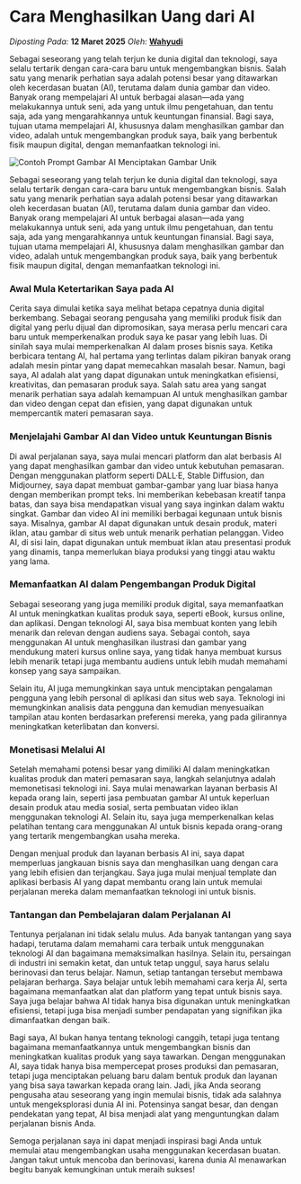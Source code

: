 # Cara Menghasilkan Uang dari AI

_Diposting Pada:_ **12 Maret 2025**
_Oleh:_  [**Wahyudi**](../author/wahyudi.html)

Sebagai seseorang yang telah terjun ke dunia digital dan teknologi, saya selalu tertarik dengan cara-cara baru untuk mengembangkan bisnis. Salah satu yang menarik perhatian saya adalah potensi besar yang ditawarkan oleh kecerdasan buatan (AI), terutama dalam dunia gambar dan video. Banyak orang mempelajari AI untuk berbagai alasan—ada yang melakukannya untuk seni, ada yang untuk ilmu pengetahuan, dan tentu saja, ada yang mengarahkannya untuk keuntungan finansial. Bagi saya, tujuan utama mempelajari AI, khususnya dalam menghasilkan gambar dan video, adalah untuk mengembangkan produk saya, baik yang berbentuk fisik maupun digital, dengan memanfaatkan teknologi ini.

![Contoh Prompt Gambar AI Menciptakan Gambar Unik](https://qph.cf2.quoracdn.net/main-qimg-40e13a6328019b520a65389175b4faf8)


Sebagai seseorang yang telah terjun ke dunia digital dan teknologi, saya selalu tertarik dengan cara-cara baru untuk mengembangkan bisnis. Salah satu yang menarik perhatian saya adalah potensi besar yang ditawarkan oleh kecerdasan buatan (AI), terutama dalam dunia gambar dan video. Banyak orang mempelajari AI untuk berbagai alasan—ada yang melakukannya untuk seni, ada yang untuk ilmu pengetahuan, dan tentu saja, ada yang mengarahkannya untuk keuntungan finansial. Bagi saya, tujuan utama mempelajari AI, khususnya dalam menghasilkan gambar dan video, adalah untuk mengembangkan produk saya, baik yang berbentuk fisik maupun digital, dengan memanfaatkan teknologi ini.

### Awal Mula Ketertarikan Saya pada AI

Cerita saya dimulai ketika saya melihat betapa cepatnya dunia digital berkembang. Sebagai seorang pengusaha yang memiliki produk fisik dan digital yang perlu dijual dan dipromosikan, saya merasa perlu mencari cara baru untuk memperkenalkan produk saya ke pasar yang lebih luas. Di sinilah saya mulai memperkenalkan AI dalam proses bisnis saya.
Ketika berbicara tentang AI, hal pertama yang terlintas dalam pikiran banyak orang adalah mesin pintar yang dapat memecahkan masalah besar. Namun, bagi saya, AI adalah alat yang dapat digunakan untuk meningkatkan efisiensi, kreativitas, dan pemasaran produk saya. Salah satu area yang sangat menarik perhatian saya adalah kemampuan AI untuk menghasilkan gambar dan video dengan cepat dan efisien, yang dapat digunakan untuk mempercantik materi pemasaran saya.

### Menjelajahi Gambar AI dan Video untuk Keuntungan Bisnis

Di awal perjalanan saya, saya mulai mencari platform dan alat berbasis AI yang dapat menghasilkan gambar dan video untuk kebutuhan pemasaran. Dengan menggunakan platform seperti DALL·E, Stable Diffusion, dan Midjourney, saya dapat membuat gambar-gambar yang luar biasa hanya dengan memberikan prompt teks. Ini memberikan kebebasan kreatif tanpa batas, dan saya bisa mendapatkan visual yang saya inginkan dalam waktu singkat.
Gambar dan video AI ini memiliki berbagai kegunaan untuk bisnis saya. Misalnya, gambar AI dapat digunakan untuk desain produk, materi iklan, atau gambar di situs web untuk menarik perhatian pelanggan. Video AI, di sisi lain, dapat digunakan untuk membuat iklan atau presentasi produk yang dinamis, tanpa memerlukan biaya produksi yang tinggi atau waktu yang lama.

### Memanfaatkan AI dalam Pengembangan Produk Digital

Sebagai seseorang yang juga memiliki produk digital, saya memanfaatkan AI untuk meningkatkan kualitas produk saya, seperti eBook, kursus online, dan aplikasi. Dengan teknologi AI, saya bisa membuat konten yang lebih menarik dan relevan dengan audiens saya. Sebagai contoh, saya menggunakan AI untuk menghasilkan ilustrasi dan gambar yang mendukung materi kursus online saya, yang tidak hanya membuat kursus lebih menarik tetapi juga membantu audiens untuk lebih mudah memahami konsep yang saya sampaikan.

Selain itu, AI juga memungkinkan saya untuk menciptakan pengalaman pengguna yang lebih personal di aplikasi dan situs web saya. Teknologi ini memungkinkan analisis data pengguna dan kemudian menyesuaikan tampilan atau konten berdasarkan preferensi mereka, yang pada gilirannya meningkatkan keterlibatan dan konversi.

### Monetisasi Melalui AI

Setelah memahami potensi besar yang dimiliki AI dalam meningkatkan kualitas produk dan materi pemasaran saya, langkah selanjutnya adalah memonetisasi teknologi ini. Saya mulai menawarkan layanan berbasis AI kepada orang lain, seperti jasa pembuatan gambar AI untuk keperluan desain produk atau media sosial, serta pembuatan video iklan menggunakan teknologi AI. Selain itu, saya juga memperkenalkan kelas pelatihan tentang cara menggunakan AI untuk bisnis kepada orang-orang yang tertarik mengembangkan usaha mereka.

Dengan menjual produk dan layanan berbasis AI ini, saya dapat memperluas jangkauan bisnis saya dan menghasilkan uang dengan cara yang lebih efisien dan terjangkau. Saya juga mulai menjual template dan aplikasi berbasis AI yang dapat membantu orang lain untuk memulai perjalanan mereka dalam memanfaatkan teknologi ini untuk bisnis.

### Tantangan dan Pembelajaran dalam Perjalanan AI

Tentunya perjalanan ini tidak selalu mulus. Ada banyak tantangan yang saya hadapi, terutama dalam memahami cara terbaik untuk menggunakan teknologi AI dan bagaimana memaksimalkan hasilnya. Selain itu, persaingan di industri ini semakin ketat, dan untuk tetap unggul, saya harus selalu berinovasi dan terus belajar.
Namun, setiap tantangan tersebut membawa pelajaran berharga. Saya belajar untuk lebih memahami cara kerja AI, serta bagaimana memanfaatkan alat dan platform yang tepat untuk bisnis saya. Saya juga belajar bahwa AI tidak hanya bisa digunakan untuk meningkatkan efisiensi, tetapi juga bisa menjadi sumber pendapatan yang signifikan jika dimanfaatkan dengan baik.

Bagi saya, AI bukan hanya tentang teknologi canggih, tetapi juga tentang bagaimana memanfaatkannya untuk mengembangkan bisnis dan meningkatkan kualitas produk yang saya tawarkan. Dengan menggunakan AI, saya tidak hanya bisa mempercepat proses produksi dan pemasaran, tetapi juga menciptakan peluang baru dalam bentuk produk dan layanan yang bisa saya tawarkan kepada orang lain. Jadi, jika Anda seorang pengusaha atau seseorang yang ingin memulai bisnis, tidak ada salahnya untuk mengeksplorasi dunia AI ini. Potensinya sangat besar, dan dengan pendekatan yang tepat, AI bisa menjadi alat yang menguntungkan dalam perjalanan bisnis Anda.

Semoga perjalanan saya ini dapat menjadi inspirasi bagi Anda untuk memulai atau mengembangkan usaha menggunakan kecerdasan buatan. Jangan takut untuk mencoba dan berinovasi, karena dunia AI menawarkan begitu banyak kemungkinan untuk meraih sukses!
